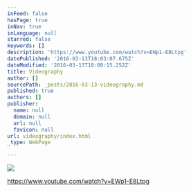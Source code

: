 ```yaml
---
inFeed: false
hasPage: true
inNav: true
inLanguage: null
starred: false
keywords: []
description: 'https://www.youtube.com/watch?v=EWp1-E8Ltpg'
datePublished: '2016-03-13T18:03:07.675Z'
dateModified: '2016-03-13T18:00:15.252Z'
title: Videography
author: []
sourcePath: _posts/2016-03-13-videography.md
published: true
authors: []
publisher:
  name: null
  domain: null
  url: null
  favicon: null
url: videography/index.html
_type: WebPage

---
```

![](https://the-grid-user-content.s3-us-west-2.amazonaws.com/d197777e-9c6d-4abc-8824-d13d8cd2bdb7.png)

  
https://www.youtube.com/watch?v=EWp1-E8Ltpg